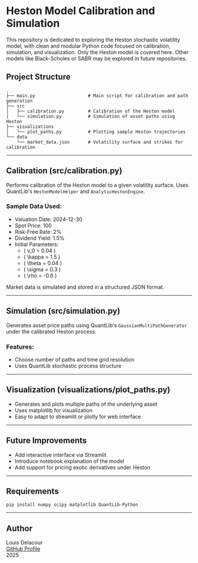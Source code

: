 # Heston Model Calibration and Simulation

This repository is dedicated to exploring the Heston stochastic volatility model, with clean and modular Python code focused on calibration, simulation, and visualization. Only the Heston model is covered here. Other models like Black-Scholes or SABR may be explored in future repositories.

## Project Structure

```
.
├── main.py                    # Main script for calibration and path generation
├── src
│   ├── calibration.py         # Calibration of the Heston model
│   └── simulation.py          # Simulation of asset paths using Heston
├── visualizations
│   └── plot_paths.py          # Plotting sample Heston trajectories
└── data
    └── market_data.json       # Volatility surface and strikes for calibration
```

---

## Calibration (src/calibration.py)

Performs calibration of the Heston model to a given volatility surface. Uses QuantLib's `HestonModelHelper` and `AnalyticHestonEngine`.

### Sample Data Used:
- Valuation Date: 2024-12-30
- Spot Price: 100
- Risk-Free Rate: 2%
- Dividend Yield: 1.5%
- Initial Parameters:
  - \( v_0 = 0.04 \)
  - \( \kappa = 1.5 \)
  - \( \theta = 0.04 \)
  - \( \sigma = 0.3 \)
  - \( \rho = -0.6 \)

Market data is simulated and stored in a structured JSON format.

---

## Simulation (src/simulation.py)

Generates asset price paths using QuantLib's `GaussianMultiPathGenerator` under the calibrated Heston process.

### Features:
- Choose number of paths and time grid resolution
- Uses QuantLib stochastic process structure

---

## Visualization (visualizations/plot_paths.py)

- Generates and plots multiple paths of the underlying asset
- Uses matplotlib for visualization
- Easy to adapt to streamlit or plotly for web interface

---

## Future Improvements

- Add interactive interface via Streamlit
- Introduce notebook explanation of the model
- Add support for pricing exotic derivatives under Heston

---

## Requirements

```
pip install numpy scipy matplotlib QuantLib-Python
```

---

## Author

Louis Delacour  
[GitHub Profile](https://github.com/your-profile)  
2025
